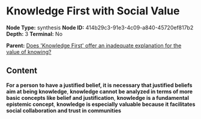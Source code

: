 # Knowledge First with Social Value

**Node Type:** synthesis
**Node ID:** 414b29c3-91e3-4c09-a840-45720ef817b2
**Depth:** 3
**Terminal:** No

**Parent:** [Does 'Knowledge First' offer an inadequate explanation for the value of knowing?](does-knowledge-first-offer-an-inadequate-explanation-for-the-value-of-knowing.md)

## Content

**For a person to have a justified belief, it is necessary that justified beliefs aim at being knowledge**, **knowledge cannot be analyzed in terms of more basic concepts like belief and justification**, **knowledge is a fundamental epistemic concept**, **knowledge is especially valuable because it facilitates social collaboration and trust in communities**
